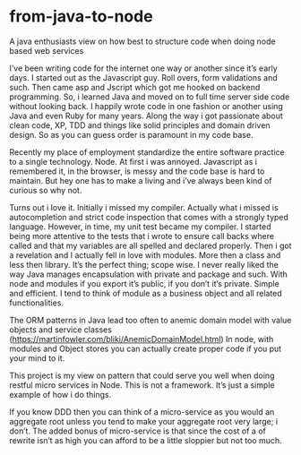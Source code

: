 # from-java-to-node
A java enthusiasts view on how best to structure code when doing node based web services

I’ve been writing code for the internet one way or another since it’s early days.  I started out as the Javascript guy.  Roll overs, form validations and such.  Then came asp and Jscript which got me hooked on backend programming. So, i learned Java and moved on to full time server side code without looking back.  I happily wrote code in one fashion or another using Java and even Ruby for many years.  Along the way i got passionate about clean code, XP, TDD and things like solid principles and domain driven design.  So as you can guess order is paramount in my code base. 

Recently my place of employment standardize the entire software practice to a single technology.  Node.  At first i was annoyed.  Javascript as i remembered it, in the browser, is messy and the code base is hard to maintain.  But hey one has to make a living and i’ve always been kind of curious so why not.

Turns out i love it.  Initially i missed my compiler.  Actually what i missed is autocompletion and strict code inspection that comes with a strongly typed language.  However, in time, my unit test became my compiler.  I started being more attentive to the tests that i wrote to ensure call backs where called and that my variables are all spelled and declared properly.   Then i got a revelation and I actually fell in love with modules.  More then a class and less then library.  It’s the perfect thing; scope wise.  I never really liked the way Java manages encapsulation with private and package and such.  With node and modules if you export it’s public, if you don’t it’s private.  Simple and efficient.  I tend to think of module as a business object and all related functionalities.  

The ORM patterns in Java lead too often to anemic domain model with value objects and service classes (https://martinfowler.com/bliki/AnemicDomainModel.html) In node, with modules and Object stores you can actually create proper code if you put your mind to it.

This project is my view on pattern that could serve you well when doing restful micro services in Node.  This is not a framework.  It’s just a simple example of how i do things.  

If you know DDD then you can think of a micro-service as you would an aggregate root unless you tend to make your aggregate root very large; i don’t.  The added bonus of micro-service is that since the cost of a of rewrite isn’t as high you can afford to be a little sloppier but not too much.
